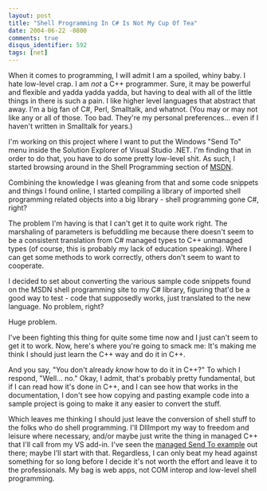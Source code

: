 ```yaml
---
layout: post
title: "Shell Programming In C# Is Not My Cup Of Tea"
date: 2004-06-22 -0800
comments: true
disqus_identifier: 592
tags: [net]
---
```

When it comes to programming, I will admit I am a spoiled, whiny baby. I
hate low-level crap. I am *not* a C++ programmer. Sure, it may be
powerful and flexible and yadda yadda yadda, but having to deal with all
of the little things in there is such a pain. I like higher level
languages that abstract that away. I'm a big fan of C\#, Perl,
Smalltalk, and whatnot. (You may or may not like any or all of those.
Too bad. They're my personal preferences... even if I haven't written in
Smalltalk for years.)

 I'm working on this project where I want to put the Windows "Send To"
menu inside the Solution Explorer of Visual Studio .NET. I'm finding
that in order to do that, you have to do some pretty low-level shit. As
such, I started browsing around in the Shell Programming section of
[MSDN](http://msdn.microsoft.com).

 Combining the knowledge I was gleaning from that and some code snippets
and things I found online, I started compiling a library of imported
shell programming related objects into a big library - shell programming
gone C#, right?

 The problem I'm having is that I can't get it to quite work right. The
marshaling of parameters is befuddling me because there doesn't seem to
be a consistent translation from C# managed types to C++ unmanaged
types (of course, this is probably my lack of education speaking). Where
I can get some methods to work correctly, others don't seem to want to
cooperate.

 I decided to set about converting the various sample code snippets
found on the MSDN shell programming site to my C# library, figuring
that'd be a good way to test - code that supposedly works, just
translated to the new language. No problem, right?

 Huge problem.

 I've been fighting this thing for quite some time now and I just can't
seem to get it to work. Now, here's where you're going to smack me: It's
making me think I should just learn the C++ way and do it in C++.

 And you say, "You don't already *know* how to do it in C++?" To which I
respond, "Well... no." Okay, I admit, that's probably pretty
fundamental, but if I can read how it's done in C++, and I can see how
that works in the documentation, I don't see how copying and pasting
example code into a sample project is going to make it any easier to
convert the stuff.

 Which leaves me thinking I should just leave the conversion of shell
stuff to the folks who do shell programming. I'll DllImport my way to
freedom and leisure where necessary, and/or maybe just write the thing
in managed C++ that I'll call from my VS add-in. I've seen the [managed
Send To example](http://www.thecodeproject.com/csharp/sendto.asp) out
there; maybe I'll start with that. Regardless, I can only beat my head
against something for so long before I decide it's not worth the effort
and leave it to the professionals. My bag is web apps, not COM interop
and low-level shell programming.
